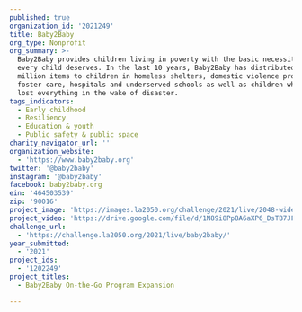 ```yaml
---
published: true
organization_id: '2021249'
title: Baby2Baby
org_type: Nonprofit
org_summary: >-
  Baby2Baby provides children living in poverty with the basic necessities that
  every child deserves. In the last 10 years, Baby2Baby has distributed over 150
  million items to children in homeless shelters, domestic violence programs,
  foster care, hospitals and underserved schools as well as children who have
  lost everything in the wake of disaster.
tags_indicators:
  - Early childhood
  - Resiliency
  - Education & youth
  - Public safety & public space
charity_navigator_url: ''
organization_website:
  - 'https://www.baby2baby.org'
twitter: '@baby2baby'
instagram: '@baby2baby'
facebook: baby2baby.org
ein: '464503539'
zip: '90016'
project_image: 'https://images.la2050.org/challenge/2021/live/2048-wide/baby2baby.jpg'
project_video: 'https://drive.google.com/file/d/1N89i8Pp8A6aXP6_DsTB7JFUSmWWL8P_A/view'
challenge_url:
  - 'https://challenge.la2050.org/2021/live/baby2baby/'
year_submitted:
  - '2021'
project_ids:
  - '1202249'
project_titles:
  - Baby2Baby On-the-Go Program Expansion

---
```

